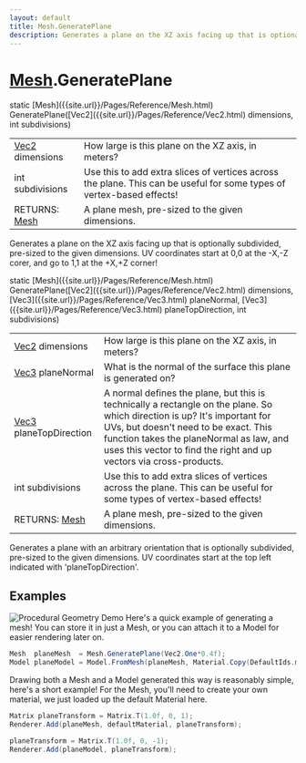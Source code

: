 ```yaml
---
layout: default
title: Mesh.GeneratePlane
description: Generates a plane on the XZ axis facing up that is optionally subdivided, pre-sized to the given dimensions. UV coordinates start at 0,0 at the -X,-Z corer, and go to 1,1 at the +X,+Z corner!
---
```

# [Mesh]({{site.url}}/Pages/Reference/Mesh.html).GeneratePlane

<div class='signature' markdown='1'>
static [Mesh]({{site.url}}/Pages/Reference/Mesh.html) GeneratePlane([Vec2]({{site.url}}/Pages/Reference/Vec2.html) dimensions, int subdivisions)
</div>

|  |  |
|--|--|
|[Vec2]({{site.url}}/Pages/Reference/Vec2.html) dimensions|How large is this plane on the XZ axis, in meters?|
|int subdivisions|Use this to add extra slices of vertices across the plane.              This can be useful for some types of vertex-based effects!|
|RETURNS: [Mesh]({{site.url}}/Pages/Reference/Mesh.html)|A plane mesh, pre-sized to the given dimensions.|

Generates a plane on the XZ axis facing up that is optionally subdivided, pre-sized to the given
dimensions. UV coordinates start at 0,0 at the -X,-Z corer, and go to 1,1 at the +X,+Z corner!
<div class='signature' markdown='1'>
static [Mesh]({{site.url}}/Pages/Reference/Mesh.html) GeneratePlane([Vec2]({{site.url}}/Pages/Reference/Vec2.html) dimensions, [Vec3]({{site.url}}/Pages/Reference/Vec3.html) planeNormal, [Vec3]({{site.url}}/Pages/Reference/Vec3.html) planeTopDirection, int subdivisions)
</div>

|  |  |
|--|--|
|[Vec2]({{site.url}}/Pages/Reference/Vec2.html) dimensions|How large is this plane on the XZ axis, in meters?|
|[Vec3]({{site.url}}/Pages/Reference/Vec3.html) planeNormal|What is the normal of the surface this plane is generated on?|
|[Vec3]({{site.url}}/Pages/Reference/Vec3.html) planeTopDirection|A normal defines the plane, but this is technically a rectangle on the              plane. So which direction is up? It's important for UVs, but doesn't need to be exact. This function takes             the planeNormal as law, and uses this vector to find the right and up vectors via cross-products.|
|int subdivisions|Use this to add extra slices of vertices across the plane.              This can be useful for some types of vertex-based effects!|
|RETURNS: [Mesh]({{site.url}}/Pages/Reference/Mesh.html)|A plane mesh, pre-sized to the given dimensions.|

Generates a plane with an arbitrary orientation that is optionally subdivided, pre-sized to the given
dimensions. UV coordinates start at the top left indicated with 'planeTopDirection'.




## Examples

![Procedural Geometry Demo]({{site.url}}/img/screenshots/ProceduralGeometry.jpg)
Here's a quick example of generating a mesh! You can store it in just a
Mesh, or you can attach it to a Model for easier rendering later on.
```csharp
Mesh  planeMesh  = Mesh.GeneratePlane(Vec2.One*0.4f);
Model planeModel = Model.FromMesh(planeMesh, Material.Copy(DefaultIds.material));
```
Drawing both a Mesh and a Model generated this way is reasonably simple,
here's a short example! For the Mesh, you'll need to create your own material,
we just loaded up the default Material here.
```csharp
Matrix planeTransform = Matrix.T(1.0f, 0, 1);
Renderer.Add(planeMesh, defaultMaterial, planeTransform);

planeTransform = Matrix.T(1.0f, 0, -1);
Renderer.Add(planeModel, planeTransform);
```


